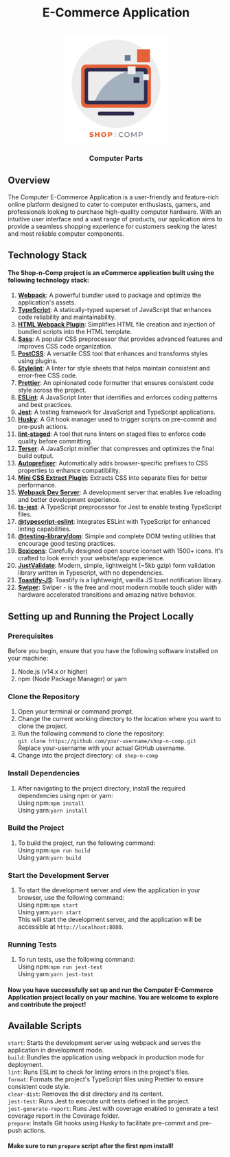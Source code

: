 <h1 align="center">
E-Commerce Application
</h1>
<p align="center">
<br>
  <img src="./public/shop-n-comp-logo.png" alt="reveal.js" width="250">
  <br>
</p>
<h3 align="center">
Computer Parts
</h3>

## Overview

The Computer E-Commerce Application is a user-friendly and feature-rich online platform designed to cater to computer
enthusiasts, gamers, and professionals looking to purchase high-quality computer hardware. With an intuitive user
interface and a vast range of products, our application aims to provide a seamless shopping experience for customers
seeking the latest and most reliable computer components.

## Technology Stack

#### The Shop-n-Comp project is an eCommerce application built using the following technology stack:

1. **[Webpack](https://www.npmjs.com/package/webpack)**: A powerful bundler used to package and optimize the application's assets.
2. **[TypeScript](https://www.npmjs.com/package/typescript)**: A statically-typed superset of JavaScript that enhances code reliability and maintainability.
3. **[HTML Webpack Plugin](https://www.npmjs.com/package/html-webpack-plugin)**: Simplifies HTML file creation and injection of bundled scripts into the HTML template.
4. **[Sass](https://www.npmjs.com/package/sass)**: A popular CSS preprocessor that provides advanced features and improves CSS code organization.
5. **[PostCSS](https://www.npmjs.com/package/postcss)**: A versatile CSS tool that enhances and transforms styles using plugins.
6. **[Stylelint](https://www.npmjs.com/package/stylelint)**: A linter for style sheets that helps maintain consistent and error-free CSS code.
7. **[Prettier](https://www.npmjs.com/package/prettier)**: An opinionated code formatter that ensures consistent code style across the project.
8. **[ESLint](https://www.npmjs.com/package/eslint)**: A JavaScript linter that identifies and enforces coding patterns and best practices.
9. **[Jest](https://www.npmjs.com/package/jest)**: A testing framework for JavaScript and TypeScript applications.
10. **[Husky](https://www.npmjs.com/package/husky)**: A Git hook manager used to trigger scripts on pre-commit and pre-push actions.
11. **[lint-staged](https://www.npmjs.com/package/lint-staged)**: A tool that runs linters on staged files to enforce code quality before committing.
12. **[Terser](https://www.npmjs.com/package/terser)**: A JavaScript minifier that compresses and optimizes the final build output.
13. **[Autoprefixer](https://www.npmjs.com/package/autoprefixer)**: Automatically adds browser-specific prefixes to CSS properties to enhance compatibility.
14. **[Mini CSS Extract Plugin](https://www.npmjs.com/package/mini-css-extract-plugin)**: Extracts CSS into separate files for better performance.
15. **[Webpack Dev Server](https://www.npmjs.com/package/webpack-dev-server)**: A development server that enables live reloading and better development experience.
16. **[ts-jest](https://www.npmjs.com/package/ts-jest)**: A TypeScript preprocessor for Jest to enable testing TypeScript files.
17. **[@typescript-eslint](https://www.npmjs.com/package/@typescript-eslint/eslint-plugin)**: Integrates ESLint with TypeScript for enhanced linting capabilities.
18. **[@testing-library/dom](https://www.npmjs.com/package/@testing-library/dom)**: Simple and complete DOM testing utilities that encourage good testing practices.
19. **[Boxicons](https://www.npmjs.com/package/boxicons)**: Carefully designed open source iconset with 1500+ icons. It's crafted to look enrich your website/app experience.
20. **[JustValidate](https://www.npmjs.com/package/just-validate)**: Modern, simple, lightweight (~5kb gzip) form validation library written in Typescript, with no dependencies.
21. **[Toastify-JS](https://www.npmjs.com/package/toastify-js)**: Toastify is a lightweight, vanilla JS toast notification library.
22. **[Swiper](https://www.npmjs.com/package/swiper)**: Swiper - is the free and most modern mobile touch slider with hardware accelerated transitions and amazing native behavior.

## Setting up and Running the Project Locally

### Prerequisites

Before you begin, ensure that you have the following software installed on your machine:

1. Node.js (v14.x or higher)
2. npm (Node Package Manager) or yarn

### Clone the Repository

1. Open your terminal or command prompt.
2. Change the current working directory to the location where you want to clone the project.
3. Run the following command to clone the repository:\
   `git clone https://github.com/your-username/shop-n-comp.git` \
   Replace your-username with your actual GitHub username.
4. Change into the project directory:
   `cd shop-n-comp`

### Install Dependencies

1. After navigating to the project directory, install the required dependencies using npm or yarn:\
   Using npm:`npm install`\
   Using yarn:`yarn install`

### Build the Project

1. To build the project, run the following command:\
   Using npm:`npm run build`\
   Using yarn:`yarn build`

### Start the Development Server

1. To start the development server and view the application in your browser, use the following command:\
   Using npm:`npm start`\
   Using yarn:`yarn start`\
   This will start the development server, and the application will be accessible at `http://localhost:8080`.

### Running Tests

1. To run tests, use the following command:\
   Using npm:`npm run jest-test`\
   Using yarn:`yarn jest-test`

#### Now you have successfully set up and run the Computer E-Commerce Application project locally on your machine. You are welcome to explore and contribute the project!

## Available Scripts

`start`: Starts the development server using webpack and serves the application in development mode.\
`build`: Bundles the application using webpack in production mode for deployment.\
`lint`: Runs ESLint to check for linting errors in the project's files.\
`format`: Formats the project's TypeScript files using Prettier to ensure consistent code style.\
`clear-dist`: Removes the dist directory and its content.\
`jest-test`: Runs Jest to execute unit tests defined in the project.\
`jest-generate-report`: Runs Jest with coverage enabled to generate a test coverage report in the Coverage folder.\
`prepare`: Installs Git hooks using Husky to facilitate pre-commit and pre-push actions.

#### Make sure to run `prepare` script after the first npm install!
